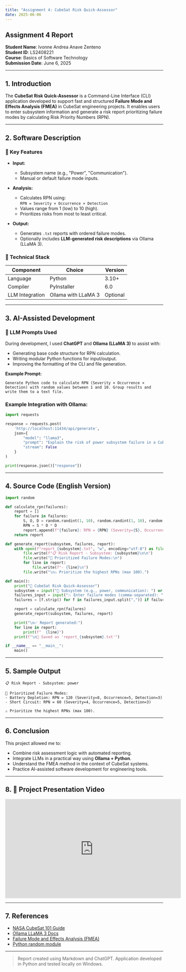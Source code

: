 ```yaml
---
title: "Assignment 4: CubeSat Risk Quick-Assessor"
date: 2025-06-06
---
```

## Assignment 4 Report

**Student Name**: Ivonne Andrea Anave Zenteno  
**Student ID**: LS2408221  
**Course**: Basics of Software Technology  
**Submission Date**: June 6, 2025  

---

## 1. Introduction

The **CubeSat Risk Quick-Assessor** is a Command-Line Interface (CLI) application developed to support fast and structured **Failure Mode and Effects Analysis (FMEA)** in CubeSat engineering projects. It enables users to enter subsystem information and generate a risk report prioritizing failure modes by calculating Risk Priority Numbers (RPN).

---

## 2. Software Description

### 🔹 Key Features

- **Input:**
  - Subsystem name (e.g., "Power", "Communication").
  - Manual or default failure mode inputs.

- **Analysis:**
  - Calculates RPN using:  
    `RPN = Severity × Occurrence × Detection`  
  - Values range from 1 (low) to 10 (high).
  - Prioritizes risks from most to least critical.

- **Output:**
  - Generates `.txt` reports with ordered failure modes.
  - Optionally includes **LLM-generated risk descriptions** via Ollama (LLaMA 3).

### 🔧 Technical Stack

| Component       | Choice               | Version  |
|----------------|----------------------|----------|
| Language        | Python               | 3.10+    |
| Compiler        | PyInstaller          | 6.0      |
| LLM Integration | Ollama with LLaMA 3  | Optional |

---

## 3. AI-Assisted Development

### 🧠 LLM Prompts Used

During development, I used **ChatGPT** and **Ollama (LLaMA 3)** to assist with:

- Generating base code structure for RPN calculation.
- Writing modular Python functions for input/output.
- Improving the formatting of the CLI and file generation.

**Example Prompt:**

```plaintext
Generate Python code to calculate RPN (Severity × Occurrence × Detection) with random values between 1 and 10. Group results and write them to a text file.
```

### Example Integration with Ollama:

```python
import requests

response = requests.post(
    'http://localhost:11434/api/generate',
    json={
        "model": "llama3",
        "prompt": "Explain the risk of power subsystem failure in a CubeSat.",
        "stream": False
    }
)

print(response.json()["response"])
```

---

## 4. Source Code (English Version)

```python
import random

def calculate_rpn(failures):
    report = []
    for failure in failures:
        S, O, D = random.randint(1, 10), random.randint(1, 10), random.randint(1, 10)
        RPN = S * O * D
        report.append(f"{failure}: RPN = {RPN} (Severity={S}, Occurrence={O}, Detection={D})")
    return report

def generate_report(subsystem, failures, report):
    with open(f"report_{subsystem}.txt", "w", encoding="utf-8") as file:
        file.write(f"📋 Risk Report - Subsystem: {subsystem}\n\n")
        file.write("🚨 Prioritized Failure Modes:\n")
        for line in report:
            file.write(f"- {line}\n")
        file.write("\n⚠️ Prioritize the highest RPNs (max 100).")

def main():
    print("🚀 CubeSat Risk Quick-Assessor")
    subsystem = input("🔧 Subsystem (e.g., power, communication): ") or "power"
    failures_input = input("💥 Enter failure modes (comma-separated): ")
    failures = [f.strip() for f in failures_input.split(",")] if failures_input else ["Battery Depletion", "Short Circuit"]

    report = calculate_rpn(failures)
    generate_report(subsystem, failures, report)

    print("\n✅ Report generated:")
    for line in report:
        print(f"  {line}")
    print(f"\n📄 Saved as 'report_{subsystem}.txt'")

if __name__ == "__main__":
    main()
```

---

## 5. Sample Output

```
📋 Risk Report - Subsystem: power

🚨 Prioritized Failure Modes:
- Battery Depletion: RPN = 120 (Severity=8, Occurrence=5, Detection=3)
- Short Circuit: RPN = 60 (Severity=4, Occurrence=5, Detection=3)

⚠️ Prioritize the highest RPNs (max 100).
```

---

## 6. Conclusion

This project allowed me to:

- Combine risk assessment logic with automated reporting.
- Integrate LLMs in a practical way using **Ollama + Python**.
- Understand the FMEA method in the context of CubeSat systems.
- Practice AI-assisted software development for engineering tools.

---
## 8. 🎥 Project Presentation Video

<div align="center">
  <iframe width="560" height="315"
    src="https://youtu.be/Vjn3aL_VVgU"
    title="CubeSat Risk Quick-Assessor Presentation"
    frameborder="0"
    allow="accelerometer; autoplay; clipboard-write; encrypted-media; gyroscope; picture-in-picture"
    allowfullscreen>
  </iframe>
</div>

---
## 7. References

- [NASA CubeSat 101 Guide](https://www.nasa.gov/sites/default/files/atoms/files/cubesat_101.pdf)
- [Ollama LLaMA 3 Docs](https://ollama.com/library/llama3)
- [Failure Mode and Effects Analysis (FMEA)](https://asq.org/quality-resources/fmea)
- [Python random module](https://docs.python.org/3/library/random.html)

---

> Report created using Markdown and ChatGPT. Application developed in Python and tested locally on Windows.

